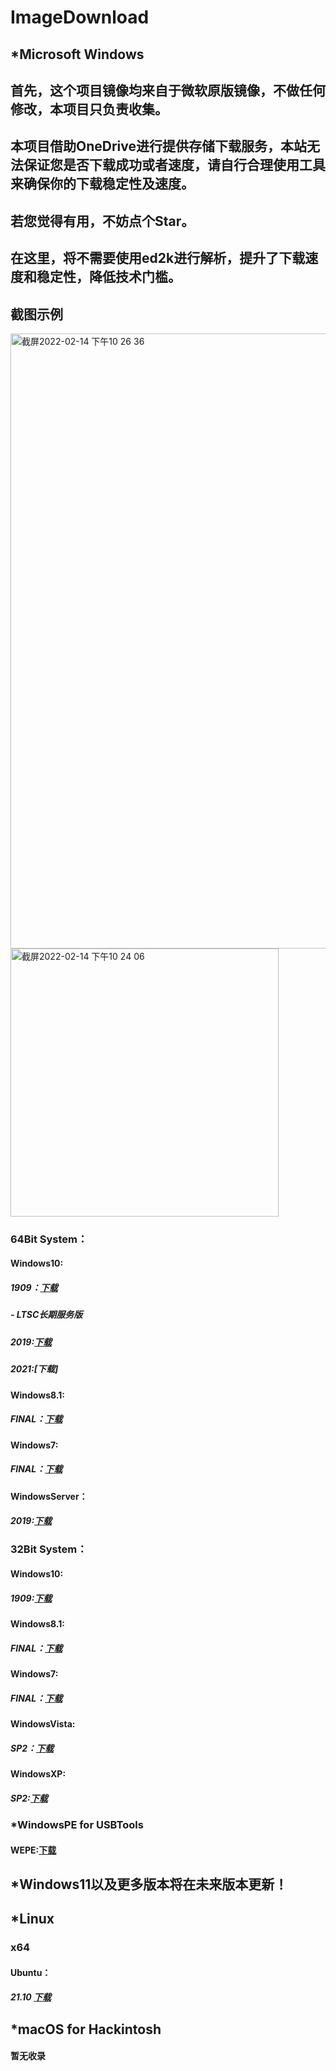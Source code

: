 # ImageDownload 
## *Microsoft Windows
## 首先，这个项目镜像均来自于微软原版镜像，不做任何修改，本项目只负责收集。
## 本项目借助OneDrive进行提供存储下载服务，本站无法保证您是否下载成功或者速度，请自行合理使用工具来确保你的下载稳定性及速度。
## 若您觉得有用，不妨点个Star。
## 在这里，将不需要使用ed2k进行解析，提升了下载速度和稳定性，降低技术门槛。
## 截图示例
<img width="984" alt="截屏2022-02-14 下午10 26 36" src="https://user-images.githubusercontent.com/91834755/153882653-fd46f64d-cf0f-49b0-8fd2-6d2c05af0d67.png">
<img width="429" alt="截屏2022-02-14 下午10 24 06" src="https://user-images.githubusercontent.com/91834755/153882676-a68c2ef5-2a37-4231-bae7-5adcc0f31df8.png">

### 64Bit System：
#### Windows10: 
##### 1909：[下载](https://xwthv-my.sharepoint.com/:u:/g/personal/xelon_xwthv_onmicrosoft_com/EbCPhBlgbRVGqdjW9cirw3gBKXfACpJRNL1f4A2wXSMDkA?e=n5eVkT)  
##### - LTSC长期服务版
##### 2019:[下载](https://xwthv-my.sharepoint.com/:u:/r/personal/xelon_xwthv_onmicrosoft_com/Documents/System%20image/Windows/64Bit%20System/Windows10%20LTSC%202019%20x64.iso?csf=1&web=1&e=cLIVwK)
##### 2021:[下载]
#### Windows8.1:
##### FINAL：[下载](https://xwthv-my.sharepoint.com/:u:/g/personal/xelon_xwthv_onmicrosoft_com/EQgIvn9C4bhFnLNoLQzJUcUBb5juwwwRSQUfAagrE6i6XQ?e=M8u5xj)
#### Windows7:
##### FINAL：[下载](https://xwthv-my.sharepoint.com/:u:/g/personal/xelon_xwthv_onmicrosoft_com/EZ2vWG58LdZGrdcGfYyw23cBb8lC5W3DtEt65MZRquHDmg?e=vmfF54)
#### WindowsServer：
##### 2019:[下载](https://xwthv-my.sharepoint.com/:u:/g/personal/xelon_xwthv_onmicrosoft_com/EX9XSN8ihVlFswxBU_hIQ4MB9vAkXNIDSc5cuNyd4Uz0Fg?e=sAe467)

### 32Bit System：
#### Windows10:
##### 1909:[下载](https://xwthv-my.sharepoint.com/:u:/g/personal/xelon_xwthv_onmicrosoft_com/EfJ8tXdd_ZBBqVcFIjtr7dsBKs47j5gwSxv9raIHPmJeJg?e=JPumMf)
#### Windows8.1:
##### FINAL：[下载](https://xwthv-my.sharepoint.com/:u:/g/personal/xelon_xwthv_onmicrosoft_com/EXHcgmlTLJ1LnvnUZH72QV8BcHqGfLJeX6kfE8I5LUIIOA?e=2hrhaf)
#### Windows7:
##### FINAL：[下载](https://xwthv-my.sharepoint.com/:u:/g/personal/xelon_xwthv_onmicrosoft_com/EROsK6vFZ35Hn8Usr6cdBL4BAL0TYUSOYZO5Dpv5ZnhHXA?e=v6D4ys)
#### WindowsVista:
##### SP2：[下载](https://xwthv-my.sharepoint.com/:u:/g/personal/xelon_xwthv_onmicrosoft_com/EQ0zgkuPbzFOkEC9G9IINA8Be1OUZBVyYKEOTAfKsLl4jw?e=SZrgPQ)
#### WindowsXP:
##### SP2:[下载](https://xwthv-my.sharepoint.com/:u:/g/personal/xelon_xwthv_onmicrosoft_com/EUdX-NY9_a5NgnbqFQ5IOgQBHPeZ5wwLg2h3mSwD10u3eA?e=KplhP8)

### *WindowsPE for USBTools
#### WEPE:[下载](https://xwthv-my.sharepoint.com/:u:/g/personal/xelon_xwthv_onmicrosoft_com/EfE79-PyWRhNiE3EqaUzYPcB0ZN27F2GzKjH4Pxawm22mA?e=IXAZG1)

## *Windows11以及更多版本将在未来版本更新！

## *Linux 
### x64
#### Ubuntu：
##### 21.10 [下载](https://xwthv-my.sharepoint.com/:u:/g/personal/xelon_xwthv_onmicrosoft_com/EQqT_DiTqwREmsV6UwIR7joBiYCo5fYifxZNWx266swepA?e=Ad6Wdj)

## *macOS for Hackintosh
#### 暂无收录
